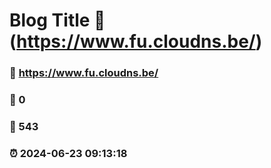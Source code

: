 # Blog Title :link: (https://www.fu.cloudns.be/)
### :page_facing_up: https://www.fu.cloudns.be/
### :speech_balloon: 0 
### :hibiscus: 543 
### :alarm_clock: 2024-06-23 09:13:18 


